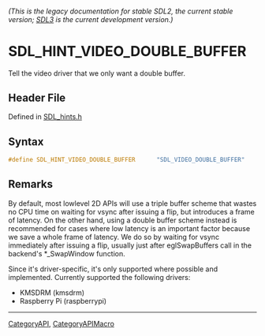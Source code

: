 ###### (This is the legacy documentation for stable SDL2, the current stable version; [SDL3](https://wiki.libsdl.org/SDL3/) is the current development version.)
# SDL_HINT_VIDEO_DOUBLE_BUFFER

Tell the video driver that we only want a double buffer.

## Header File

Defined in [SDL_hints.h](https://github.com/libsdl-org/SDL/blob/SDL2/include/SDL_hints.h)

## Syntax

```c
#define SDL_HINT_VIDEO_DOUBLE_BUFFER      "SDL_VIDEO_DOUBLE_BUFFER"
```

## Remarks

By default, most lowlevel 2D APIs will use a triple buffer scheme that
wastes no CPU time on waiting for vsync after issuing a flip, but
introduces a frame of latency. On the other hand, using a double buffer
scheme instead is recommended for cases where low latency is an important
factor because we save a whole frame of latency. We do so by waiting for
vsync immediately after issuing a flip, usually just after eglSwapBuffers
call in the backend's *_SwapWindow function.

Since it's driver-specific, it's only supported where possible and
implemented. Currently supported the following drivers:

- KMSDRM (kmsdrm)
- Raspberry Pi (raspberrypi)

----
[CategoryAPI](CategoryAPI), [CategoryAPIMacro](CategoryAPIMacro)

